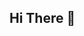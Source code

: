 ## Hi There 👋

<!--
**ashidaaktar06/ashidaaktar06** is a ✨ _special_ ✨ repository because its `README.md` (this file) appears on your GitHub profile.

Here are some ideas to get you started:

- 🔭 I’m currently working on my job portal  website


